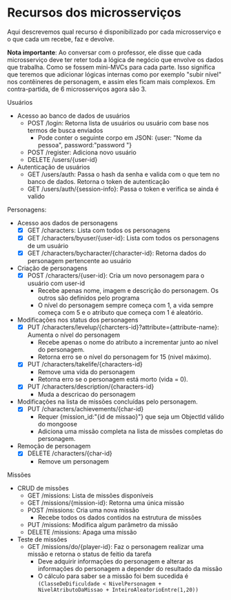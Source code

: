 # Recursos dos microsserviços

Aqui descrevemos qual recurso é disponibilizado por cada microsserviço e o que cada um recebe, faz e devolve.

**Nota importante**: Ao conversar com o professor, ele disse que cada microsserviço deve ter reter toda a lógica de negócio que envolve os dados que trabalha. Como se fossem mini-MVCs para cada parte. Isso significa que teremos que adicionar lógicas internas como por exemplo "subir nível" nos contêineres de personagem, e assim eles ficam mais complexos. Em contra-partida, de 6 microsserviços agora são 3.

Usuários
* Acesso ao banco de dados de usuários
	* POST /login: Retorna lista de usuários ou usuário com base nos termos de busca enviados
		* Pode conter o seguinte corpo em JSON: {user: "Nome da pessoa", password:"password "}
	* POST /register: Adiciona novo usuário
	* DELETE /users/{user-id} 
* Autenticação de usuários
	* GET /users/auth: Passa o hash da senha e valida com o que tem no banco de dados. Retorna o token de autenticação
	* GET /users/auth/{session-info}: Passa o token e verifica se ainda é valido


Personagens:
* Acesso aos dados de personagens
	* [X] GET /characters: Lista com todos os personagens
	* [X] GET /characters/byuser/{user-id}: Lista com todos os personagens de um usuário
	* [X] GET /characters/bycharacter/{character-id}: Retorna dados do personagem pertencente ao usuário
* Criação de personagens
	* [X] POST /characters/{user-id}: Cria um novo personagem para o usuário com user-id
		* Recebe apenas nome, imagem e descrição do personagem. Os outros são definidos pelo programa
		* O nível do personagem sempre começa com 1, a vida sempre começa com 5 e o atributo que começa com 1 é aleatório.
* Modificações nos status dos personagens
	* [X] PUT /characters/levelup/{charcters-id}?attribute={attribute-name}: Aumenta o nível do personagem
		* Recebe apenas o nome do atributo a incrementar junto ao nível do personagem.
		* Retorna erro se o nível do personagem for 15 (nivel máximo). 
	* [X] PUT /characters/takelife/{characters-id}
		* Remove uma vida do personagem
		* Retorna erro se o personagem está morto (vida = 0).
	* [X] PUT /characters/description/{characters-id}
		* Muda a descricao do personagem
* Modificações na lista de missões concluídas pelo personagem.
	* [X] PUT /characters/achievements/{char-id}
		* Requer {mission_id:"{id de missao}"} que seja um ObjectId válido do mongoose
		* Adiciona uma missão completa na lista de missões completas do personagem.
* Remoção de personagem
	* [X] DELETE /characters/{char-id}
		* Remove um personagem

Missões
* CRUD de missões
	* GET /missions: Lista de missões disponíveis
	* GET /missions/{mission-id}: Retorna uma única missão
	* POST /missions: Cria uma nova missão
		* Recebe todos os dados contidos na estrutura de missões
	* PUT /missions: Modifica algum parâmetro da missão
	* DELETE /missions: Apaga uma missão
* Teste de missões
	* GET /missions/do/{player-id}: Faz o personagem realizar uma missão e retorna o status de feitio da tarefa
		* Deve adquirir informações do personagem e alterar as informações do personagem a depender do resultado da missão
		* O cálculo para saber se a missão foi bem sucedida é `(ClasseDeDificuldade < NivelPersonagem + NivelAtributoDaMissao + InteiroAleatorioEntre(1,20))`

